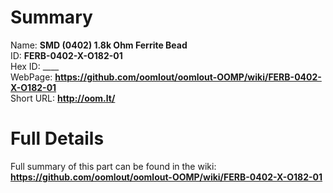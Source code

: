 
Summary
=================
  
Name: __SMD (0402) 1.8k Ohm Ferrite Bead__    
ID: __FERB-0402-X-O182-01__   
Hex ID: ____   
WebPage: __https://github.com/oomlout/oomlout-OOMP/wiki/FERB-0402-X-O182-01__   
Short URL: __http://oom.lt/__   

Full Details
==========================
Full summary of this part can be found in the wiki:   
__https://github.com/oomlout/oomlout-OOMP/wiki/FERB-0402-X-O182-01__    

